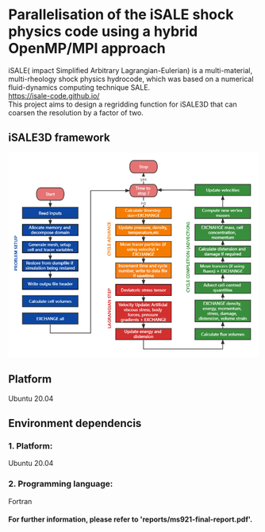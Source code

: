 # Parallelisation of the iSALE shock physics code using a hybrid OpenMP/MPI approach  
iSALE( impact Simplified Arbitrary Lagrangian-Eulerian) is a multi-material, multi-rheology
shock physics hydrocode, which was based on a numerical fluid-dynamics computing
technique SALE.  
https://isale-code.github.io/  
This project aims to design a regridding function for iSALE3D that can
coarsen the resolution by a factor of two.
## iSALE3D framework
![key generation procedure](https://github.com/18563407351/Parallelization-of-iSALE-impact-physical-code-using-the-hybrid-Open-MP-method/blob/main/images/iSALE3D.png)
## Platform
Ubuntu 20.04  
## Environment dependencis
### 1. Platform:
Ubuntu 20.04  

### 2. Programming language:
Fortran  
#### For further information, please refer to 'reports/ms921-final-report.pdf'.
